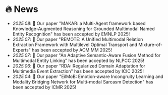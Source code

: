 # 🔥 News

- *2025.08*: 🎉 Our paper "MAKAR: a Multi-Agent framework based Knowledge-Augmented Reasoning for Grounded Multimodal Named Entity Recognition" has been accepted by EMNLP 2025!
- *2025.07*: 🎉 Our paper "REMOTE: A Unified Multimodal Relation Extraction Framework with Multilevel Optimal Transport and Mixture-of-Experts" has been accepted by ACM MM 2025!
- *2025.07*: 🎉 Our paper "An Adaptive Semantic-Aware Fusion Method for Multimodal Entity Linking" has been accepted by NLPCC 2025!
- *2025.06*: 🎉 Our paper "RDA: Regularized Domain Adaptation for Multimedia Event Extraction" has been accepted by ICIC 2025!
- *2025.04*: 🎉 Our paper "EilMoB: Emotion-aware Incongruity Learning and Modality Bridging Network for Multi-modal Sarcasm Detection" has been accepted by ICMR 2025!

